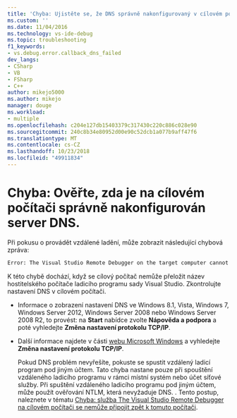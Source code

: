 ```yaml
---
title: 'Chyba: Ujistěte se, že DNS správně nakonfigurovaný v cílovém počítači | Dokumentace Microsoftu'
ms.custom: ''
ms.date: 11/04/2016
ms.technology: vs-ide-debug
ms.topic: troubleshooting
f1_keywords:
- vs.debug.error.callback_dns_failed
dev_langs:
- CSharp
- VB
- FSharp
- C++
author: mikejo5000
ms.author: mikejo
manager: douge
ms.workload:
- multiple
ms.openlocfilehash: c204e127db15403379c317430c220c886c028e90
ms.sourcegitcommit: 240c8b34e80952d00e90c52dcb1a077b9aff47f6
ms.translationtype: MT
ms.contentlocale: cs-CZ
ms.lasthandoff: 10/23/2018
ms.locfileid: "49911834"
---
```

# <a name="error-ensure-that-dns-is-correctly-configured-on-the-target-computer"></a>Chyba: Ověřte, zda je na cílovém počítači správně nakonfigurován server DNS.
Při pokusu o provádět vzdálené ladění, může zobrazit následující chybová zpráva:  
  
```cmd
Error: The Visual Studio Remote Debugger on the target computer cannot connect back to this computer. Ensure that DNS is correctly configured on the target computer.  
```  
  
 K této chybě dochází, když se cílový počítač nemůže přeložit název hostitelského počítače ladicího programu sady Visual Studio. Zkontrolujte nastavení DNS v cílovém počítači.  
  
- Informace o zobrazení nastavení DNS ve Windows 8.1, Vista, Windows 7, Windows Server 2012, Windows Server 2008 nebo Windows Server 2008 R2, to provést: na **Start** nabídce zvolte **Nápověda a podpora** a poté vyhledejte **Změna nastavení protokolu TCP/IP**.  
  
- Další informace najdete v části [webu Microsoft Windows](http://go.microsoft.com/fwlink/?LinkId=252720) a vyhledejte **Změna nastavení protokolu TCP/IP**.  
  
  Pokud DNS problém nevyřešíte, pokuste se spustit vzdálený ladicí program pod jiným účtem. Tato chyba nastane pouze při spouštění vzdáleného ladicího programu v rámci místní systém nebo účet síťové služby. Při spuštění vzdáleného ladicího programu pod jiným účtem, může použít ověřování NTLM, která nevyžaduje DNS. . Tento postup, naleznete v tématu [Chyba: služba The Visual Studio Remote Debugger na cílovém počítači se nemůže připojit zpět k tomuto počítači](../debugger/error-the-visual-studio-remote-debugger-service-on-the-target-computer-cannot-connect-back-to-this-computer.md).
